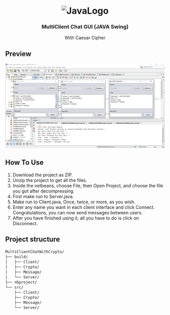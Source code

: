 <h1 align="center">
    <img alt="JavaLogo" src="https://logos-marques.com/wp-content/uploads/2021/03/Java-Logo.png" width="128" />
</h1>

<h3 align="center">
  MultiClient Chat GUI (JAVA Swing)
</h3>

<p align="center">With Caesar Cipher</p>

## Preview

![Home Page](Screenshot.png)

## How To Use

1. Download the project as ZIP.
2. Unzip the project to get all the files.
3. Inside the netbeans, choose File, then Open Project, and choose the file you got after decompressing.
4. First make run to Server.java.
5. Make run to Client.java, Once, twice, or more, as you wish.
6. Enter any name you want in each client interface and click Connect. Congratulations, you can now send messages between users.
7. After you have finished using it, all you have to do is click on Disconnect.

## Project structure

```shell
MultiClientChatWithCrypto/          
├── build/                       
│   ├── Client/        
│   ├── Crypto/ 
│   ├── Message/                      
│   └── Server/                 
├── nbproject/                   
└── src/                       
    ├── Client/        
    ├── Crypto/ 
    ├── Message/                      
    └── Server/                                           
```
